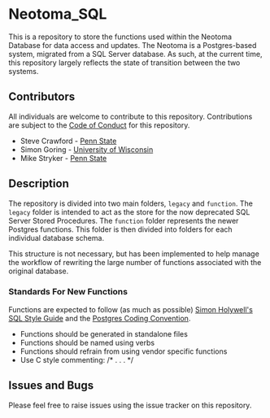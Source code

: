 # Neotoma_SQL

This is a repository to store the functions used within the Neotoma Database for data access and updates.  The Neotoma is a Postgres-based system, migrated from a SQL Server database.  As such, at the current time, this repository largely reflects the state of transition between the two systems.

## Contributors

All individuals are welcome to contribute to this repository.  Contributions are subject to the [Code of Conduct](https://github.com/neotomadb/Neotoma_SQL/blob/master/code_of_conduct.md) for this repository.

* Steve Crawford - [Penn State](http://www.ems.psu.edu/node/147)
* Simon Goring   - [University of Wisconsin](http://goring.org)
* Mike Stryker   - [Penn State](http://www.ems.psu.edu/node/2892)

## Description

The repository is divided into two main folders, `legacy` and `function`.  The `legacy` folder is intended to act as the store for the now deprecated SQL Server Stored Procedures.  The `function` folder represents the newer Postgres functions.  This folder is then divided into folders for each individual database schema.

This structure is not necessary, but has been implemented to help manage the workflow of rewriting the large number of functions associated with the original database.

### Standards For New Functions

Functions are expected to follow (as much as possible) [Simon Holywell's SQL Style Guide](http://www.sqlstyle.guide/) and the [Postgres Coding Convention](https://www.postgresql.org/docs/current/static/source.html).

* Functions should be generated in standalone files
* Functions should be named using verbs
* Functions should refrain from using vendor specific functions
* Use C style commenting: /* . . . */

## Issues and Bugs

Please feel free to raise issues using the issue tracker on this repository.


